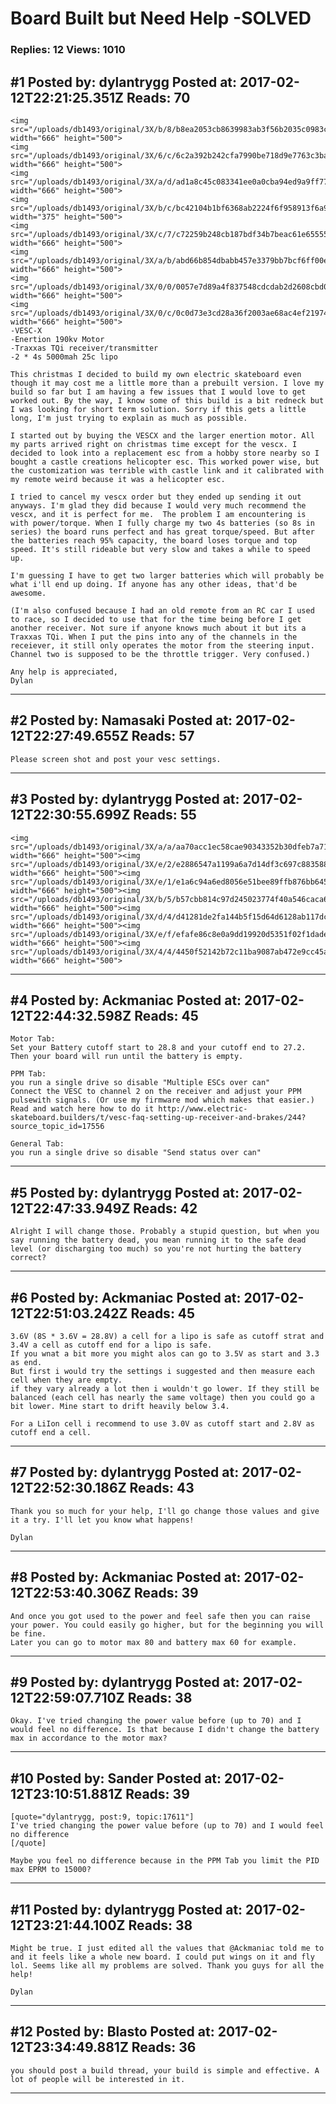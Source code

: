 # Board Built but Need Help -SOLVED

### Replies: 12 Views: 1010

## \#1 Posted by: dylantrygg Posted at: 2017-02-12T22:21:25.351Z Reads: 70

```
<img src="/uploads/db1493/original/3X/b/8/b8ea2053cb8639983ab3f56b2035c0983c6c6c53.JPG" width="666" height="500">
<img src="/uploads/db1493/original/3X/6/c/6c2a392b242cfa7990be718d9e7763c3ba14d2b0.jpg" width="666" height="500">
<img src="/uploads/db1493/original/3X/a/d/ad1a8c45c083341ee0a0cba94ed9a9ff77ed2d1e.jpg" width="666" height="500">
<img src="/uploads/db1493/original/3X/b/c/bc42104b1bf6368ab2224f6f958913f6a9144fac.JPG" width="375" height="500">
<img src="/uploads/db1493/original/3X/c/7/c72259b248cb187bdf34b7beac61e65555d974bd.jpg" width="666" height="500">
<img src="/uploads/db1493/original/3X/a/b/abd66b854dbabb457e3379bb7bcf6ff00e280a32.JPG" width="666" height="500">
<img src="/uploads/db1493/original/3X/0/0/0057e7d89a4f837548cdcdab2d2608cbd0934f93.JPG" width="666" height="500">
<img src="/uploads/db1493/original/3X/0/c/0c0d73e3cd28a36f2003ae68ac4ef21974b85f24.jpg" width="666" height="500">
-VESC-X
-Enertion 190kv Motor
-Traxxas TQi receiver/transmitter
-2 * 4s 5000mah 25c lipo

This christmas I decided to build my own electric skateboard even though it may cost me a little more than a prebuilt version. I love my build so far but I am having a few issues that I would love to get worked out. By the way, I know some of this build is a bit redneck but I was looking for short term solution. Sorry if this gets a little long, I'm just trying to explain as much as possible. 

I started out by buying the VESCX and the larger enertion motor. All my parts arrived right on christmas time except for the vescx. I decided to look into a replacement esc from a hobby store nearby so I bought a castle creations helicopter esc. This worked power wise, but the customization was terrible with castle link and it calibrated with my remote weird because it was a helicopter esc.

I tried to cancel my vescx order but they ended up sending it out anyways. I'm glad they did because I would very much recommend the vescx, and it is perfect for me.  The problem I am encountering is with power/torque. When I fully charge my two 4s batteries (so 8s in series) the board runs perfect and has great torque/speed. But after the batteries reach 95% capacity, the board loses torque and top speed. It's still rideable but very slow and takes a while to speed up. 

I'm guessing I have to get two larger batteries which will probably be what i'll end up doing. If anyone has any other ideas, that'd be awesome. 

(I'm also confused because I had an old remote from an RC car I used to race, so I decided to use that for the time being before I get another receiver. Not sure if anyone knows much about it but its a Traxxas TQi. When I put the pins into any of the channels in the receiever, it still only operates the motor from the steering input. Channel two is supposed to be the throttle trigger. Very confused.)

Any help is appreciated,
Dylan
```

---
## \#2 Posted by: Namasaki Posted at: 2017-02-12T22:27:49.655Z Reads: 57

```
Please screen shot and post your vesc settings.
```

---
## \#3 Posted by: dylantrygg Posted at: 2017-02-12T22:30:55.699Z Reads: 55

```
<img src="/uploads/db1493/original/3X/a/a/aa70acc1ec58cae90343352b30dfeb7a71728cc9.JPG" width="666" height="500"><img src="/uploads/db1493/original/3X/e/2/e2886547a1199a6a7d14df3c697c883588745b60.JPG" width="666" height="500"><img src="/uploads/db1493/original/3X/e/1/e1a6c94a6ed8056e51bee89ffb876bb6456a2fad.JPG" width="666" height="500"><img src="/uploads/db1493/original/3X/b/5/b57cbb814c97d245023774f40a546caca6e136d2.JPG" width="666" height="500"><img src="/uploads/db1493/original/3X/d/4/d41281de2fa144b5f15d64d6128ab117dce34aba.JPG" width="666" height="500"><img src="/uploads/db1493/original/3X/e/f/efafe86c8e0a9dd19920d5351f02f1dade9b9e11.JPG" width="666" height="500"><img src="/uploads/db1493/original/3X/4/4/4450f52142b72c11ba9087ab472e9cc45a3c9979.JPG" width="666" height="500">
```

---
## \#4 Posted by: Ackmaniac Posted at: 2017-02-12T22:44:32.598Z Reads: 45

```
Motor Tab:
Set your Battery cutoff start to 28.8 and your cutoff end to 27.2.
Then your board will run until the battery is empty.

PPM Tab:
you run a single drive so disable "Multiple ESCs over can"
Connect the VESC to channel 2 on the receiver and adjust your PPM pulsewith signals. (Or use my firmware mod which makes that easier.)
Read and watch here how to do it http://www.electric-skateboard.builders/t/vesc-faq-setting-up-receiver-and-brakes/244?source_topic_id=17556

General Tab:
you run a single drive so disable "Send status over can"
```

---
## \#5 Posted by: dylantrygg Posted at: 2017-02-12T22:47:33.949Z Reads: 42

```
Alright I will change those. Probably a stupid question, but when you say running the battery dead, you mean running it to the safe dead level (or discharging too much) so you're not hurting the battery correct?
```

---
## \#6 Posted by: Ackmaniac Posted at: 2017-02-12T22:51:03.242Z Reads: 45

```
3.6V (8S * 3.6V = 28.8V) a cell for a lipo is safe as cutoff strat and 3.4V a cell as cutoff end for a lipo is safe. 
If you wnat a bit more you might alos can go to 3.5V as start and 3.3 as end.
But first i would try the settings i suggested and then measure each cell when they are empty.
if they vary already a lot then i wouldn't go lower. If they still be balanced (each cell has nearly the same voltage) then you could go a bit lower. Mine start to drift heavily below 3.4.

For a LiIon cell i recommend to use 3.0V as cutoff start and 2.8V as cutoff end a cell.
```

---
## \#7 Posted by: dylantrygg Posted at: 2017-02-12T22:52:30.186Z Reads: 43

```
Thank you so much for your help, I'll go change those values and give it a try. I'll let you know what happens!

Dylan
```

---
## \#8 Posted by: Ackmaniac Posted at: 2017-02-12T22:53:40.306Z Reads: 39

```
And once you got used to the power and feel safe then you can raise your power. You could easily go higher, but for the beginning you will be fine.
Later you can go to motor max 80 and battery max 60 for example.
```

---
## \#9 Posted by: dylantrygg Posted at: 2017-02-12T22:59:07.710Z Reads: 38

```
Okay. I've tried changing the power value before (up to 70) and I would feel no difference. Is that because I didn't change the battery max in accordance to the motor max?
```

---
## \#10 Posted by: Sander Posted at: 2017-02-12T23:10:51.881Z Reads: 39

```
[quote="dylantrygg, post:9, topic:17611"]
I've tried changing the power value before (up to 70) and I would feel no difference
[/quote]

Maybe you feel no difference because in the PPM Tab you limit the PID max EPRM to 15000?
```

---
## \#11 Posted by: dylantrygg Posted at: 2017-02-12T23:21:44.100Z Reads: 38

```
Might be true. I just edited all the values that @Ackmaniac told me to and it feels like a whole new board. I could put wings on it and fly lol. Seems like all my problems are solved. Thank you guys for all the help!

Dylan
```

---
## \#12 Posted by: Blasto Posted at: 2017-02-12T23:34:49.881Z Reads: 36

```
you should post a build thread, your build is simple and effective. A lot of people will be interested in it.
```

---
